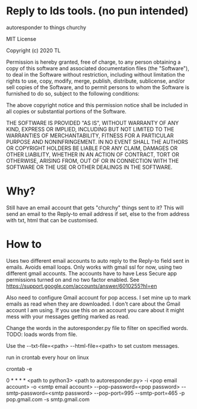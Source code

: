 # Reply to lds tools. (no pun intended)
autoresponder to things churchy

MIT License

Copyright (c) 2020 TL

Permission is hereby granted, free of charge, to any person obtaining a copy
of this software and associated documentation files (the "Software"), to deal
in the Software without restriction, including without limitation the rights
to use, copy, modify, merge, publish, distribute, sublicense, and/or sell
copies of the Software, and to permit persons to whom the Software is
furnished to do so, subject to the following conditions:

The above copyright notice and this permission notice shall be included in all
copies or substantial portions of the Software.

THE SOFTWARE IS PROVIDED "AS IS", WITHOUT WARRANTY OF ANY KIND, EXPRESS OR
IMPLIED, INCLUDING BUT NOT LIMITED TO THE WARRANTIES OF MERCHANTABILITY,
FITNESS FOR A PARTICULAR PURPOSE AND NONINFRINGEMENT. IN NO EVENT SHALL THE
AUTHORS OR COPYRIGHT HOLDERS BE LIABLE FOR ANY CLAIM, DAMAGES OR OTHER
LIABILITY, WHETHER IN AN ACTION OF CONTRACT, TORT OR OTHERWISE, ARISING FROM,
OUT OF OR IN CONNECTION WITH THE SOFTWARE OR THE USE OR OTHER DEALINGS IN THE
SOFTWARE.

# Why?

Still have an email account that gets "churchy" things sent to it? This will send an email to the Reply-to email address if set, else to the from address with txt, html that can be customised.

# How to

Uses two different email accounts to auto reply to the Reply-to field sent in emails. Avoids email loops. Only works with gmail ssl for now, using two different gmail accounts. The accounts have to have Less Secure app permissions turned on and no two factor enabled. 
See https://support.google.com/accounts/answer/6010255?hl=en

Also need to configure Gmail account for pop access. I set mine up to mark emails as read when they are downloaded. I don't care about the Gmail account I am using. If you use this on an account you care about it might mess with your messages getting marked as read.

Change the words in the autoresponder.py file to filter on specified words. TODO: loads words from file.

Use the --txt-file=\<path> --html-file=\<path> to set custom messages.

run in crontab every hour on linux

crontab -e

0 * * * * \<path to python3> \<path to autoresponder.py> -i \<pop email account> -o \<smtp email account> --pop-password=\<pop password> --smtp-password=\<smtp password> --pop-port=995 --smtp-port=465 -p pop.gmail.com -s smtp.gmail.com
